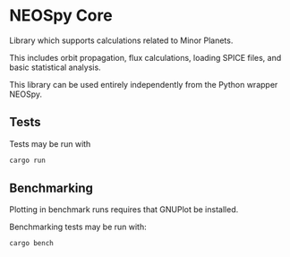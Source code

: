# NEOSpy Core

Library which supports calculations related to Minor Planets.

This includes orbit propagation, flux calculations, loading SPICE files, and basic
statistical analysis.

This library can be used entirely independently from the Python wrapper NEOSpy.

## Tests

Tests may be run with 

``` bash
cargo run
```

## Benchmarking

Plotting in benchmark runs requires that GNUPlot be installed.

Benchmarking tests may be run with:

``` bash
cargo bench
```
